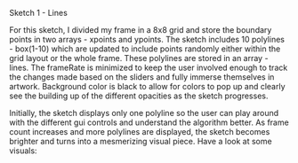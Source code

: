 Sketch 1 - Lines 

For this sketch, I divided my frame in a 8x8 grid and store the boundary points in two arrays - xpoints and ypoints. The sketch includes 10 polylines - box(1-10) which are updated to include points randomly either within the grid layout or the whole frame. These polylines are stored in an array - lines. The frameRate is minimized to keep the user involved enough to track the changes made based on the sliders and fully immerse themselves in artwork. Background color is black to allow for colors to pop up and clearly see the building up of the different opacities as the sketch progresses. 

Initially, the sketch displays only one polyline so the user can play around with the different gui controls and understand the algorithm better. As frame count increases and more polylines are displayed, the sketch becomes brighter and turns into a mesmerizing visual piece. Have a look at some visuals:


